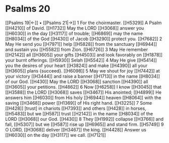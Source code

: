# Psalms 20
[[Psalms 19|←]] • [[Psalms 21|→]]
1 For the choirmaster. [[H5329]] A Psalm [[H4210]] of David. [[H1732]] May the LORD [[H3068]] answer you [[H6030]] in the day [[H3117]] of trouble; [[H6869]] may the name [[H8034]] of the God [[H430]] of Jacob [[H3290]] protect you. [[H7682]] 
2 May He send you [[H7971]] help [[H5828]] from the sanctuary [[H6944]] and sustain you [[H5582]] from Zion. [[H6726]] 
3 May He remember [[H2142]] all [[H3605]] your gifts [[H4503]] and look favorably on [[H1878]] your burnt offerings. [[H5930]] Selah [[H5542]] 
4 May He give [[H5414]] you  the desires of your heart [[H3824]] and make [[H4390]] all your [[H3605]] plans {succeed}. [[H6098]] 
5 May we shout for joy [[H7442]] at your victory [[H3444]] and raise a banner [[H1713]] in the name [[H8034]] of our God. [[H430]] May the LORD [[H3068]] sanction [[H4390]] all [[H3605]] your petitions. [[H4862]] 
6 Now [[H6258]] I know [[H3045]] that [[H3588]] the LORD [[H3068]] saves [[H3467]] His anointed; [[H4899]] He answers him [[H6030]] from His holy [[H6944]] heaven [[H8064]] with the saving [[H3468]] power [[H1369]] of His right hand. [[H3225]] 
7 Some [[H428]] [trust] in chariots [[H7393]] and others [[H428]] in horses, [[H5483]] but we [[H587]] trust [[H2142]] in the name [[H8034]] of the LORD [[H3068]] our God. [[H430]] 
8 They [[H1992]] collapse [[H3766]] and fall, [[H5307]] but we [[H587]] rise up [[H6965]] and stand firm. [[H5749]] 
9 O LORD, [[H3068]] deliver [[H3467]] the king. [[H4428]] Answer us [[H6030]] on the day [[H3117]] we call. [[H7121]] 
